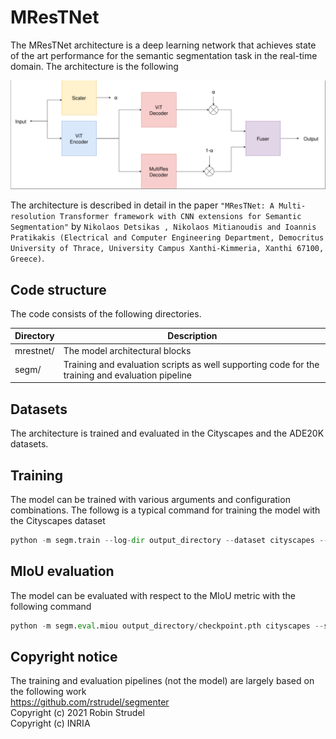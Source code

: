 # MResTNet
The MResTNet architecture is a deep learning network that achieves state of the art performance for the semantic segmentation task in the real-time domain. The architecture is the following

![](/images/MResTNet.png?raw=true)

The architecture is described in detail in the paper ```"MResTNet: A Multi-resolution Transformer framework with CNN extensions for Semantic Segmentation"``` by ```Nikolaos Detsikas , Nikolaos Mitianoudis and Ioannis Pratikakis (Electrical and Computer Engineering Department, Democritus University of Thrace, University Campus Xanthi-Kimmeria, Xanthi 67100, Greece)```.

## Code structure
The code consists of the following directories. 

| Directory | Description |
| --------- | ----------- |
| mrestnet/   | The model architectural blocks |
| segm/ | Training and evaluation scripts as well supporting code for the training and evaluation pipeline |

## Datasets
The architecture is trained and evaluated in the Cityscapes and the ADE20K datasets.

## Training
The model can be trained with various arguments and configuration combinations. The followg is a typical command for training the model with the Cityscapes dataset

```python
python -m segm.train --log-dir output_directory --dataset cityscapes --backbone vit_tiny_patch16_384 --decoder mask_transformer --pretrained-params-file pretrained_models/Ti_16-i21k-300ep-lr_0.001-aug_none-wd_0.03-do_0.0-sd_0.0--imagenet2012-steps_20k-lr_0.03-res_384.npz
```

## MIoU evaluation
The model can be evaluated with respect to the MIoU metric with the following command

```python
python -m segm.eval.miou output_directory/checkpoint.pth cityscapes --save-images --no-blend
```

## Copyright notice
The training and evaluation pipelines (not the model) are largely based on the following work  
https://github.com/rstrudel/segmenter  
Copyright (c) 2021 Robin Strudel  
Copyright (c) INRIA

